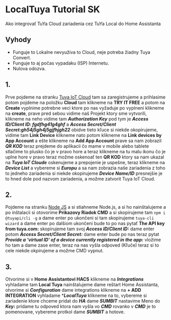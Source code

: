 # LocalTuya Tutorial SK

Ako integrovať TuYa Cloud zariadenia cez TuYa Local do Home Assistanta

## Vyhody
- Funguje to Lokalne nevyuživa to Cloud, neje potreba žiadny Tuya Convert.
- Funguje to aj počas vypadaku (ISP) Internetu.
- Nulova odozva.

## 1.
Prve pojdeme na stranku [Tuya IoT Cloud](https://iot.tuya.com/ "Tuya IoT Cloud") tam sa zaregistrujeme a prihlasime potom pojdeme na položku ****Cloud**** tam klikneme na ****TRY IT FREE**** a potom na ****Create**** vyplnime potrebne veci ktore po nas vyžaduje po vyplneni klikneme na ****create****, prave pred sebou vidime naš Projekt ktory sme vytvorili, klikneme na neho vidime tam ***Authorization Key*** pod tym je ***Access ID/Client ID: fgdfhg41g4ghf*** a ***Access Secret/Client Secret:gh54j5gh4j5gjfhjgh22*** obidve tieto kľuce si niekde okopirujeme, vidime tam ****Link Device**** klikneme nato potom klikneme na ****Link devices by App Account**** a ešte klikneme na ****Add App Account**** prave sa nam zobrazil ***QR KOD*** teraz prejdeme do aplikacii čo mame v mobile alebo tablete stlačime to plusko čo je v pravo hore a teraz klikneme na tu malu ikonu čo je uplne hore v pravo teraz možme oskenoať ten ****QR KOD**** ktory sa nam ukazal na ***Tuya IoT Cloude*** oskenujeme a prepojenie je uspešne, teraz klikneme na ***Device List*** a vybereme si ***Europu*** a sa nam zobrazia naše zariadenia z toho to jedneho zariadenia si niekde okopirujeme ***Device Name/ID*** presnejšie je to hned dole pod nazvom zariadenia, a možme zatvorit Tuya IoT Cloud.

## 2.
Pojdeme na stranku [Node JS](https://nodejs.org/en/download/ "Node JS") a si stiahneme Node.js, a si ho nainštalujeme a po inštalacii si otovorime ****Prikazovy Riadok CMD**** a si skopirujeme tam `npm i @tuyapi/cli -g` a dame enter po ukončeni si tam skopirujeme `tuya-cli wizard` a dame enter po dalšiom ukončeni bude to po nas pytať ****The API key from tuya.com:**** skopirujeme tam svoj ***Access ID/Client ID:*** dame enter potom ***Access Secret/Client Secret:*** dame enter bude po nas teraz pytat ***Provide a 'virtual ID' of a device currently registered in the app:*** vložime ho tam a dame zase enter, teraz na nas vyšla odpoved (Kľuče) teraz si to cele niekde okpirujeme a možme CMD vypnut.

## 3.
Otvorime si v ****Home Assistantovi HACS**** klikneme na ***Integrations*** vyhladame tam ****Local Tuya**** nainštalujeme dame reštart Home Assistanta, otvorime si ***Configuration*** dame integrations klikneme na ****+ ADD INTEGRATION**** vyhladame ****LocalTuya*** klikneme na to, vybereme si zariadenie ktore chceme pridat do ***HA*** dame ***SUMBIT*** nastavime Meno do ***Key:*** pridame tu odpoved ktora nam vyšla vo ***CMD*** rovanko v ***CMD*** je to pomenovane, vybereme protkol dame ***SUMBIT*** a hotove.
